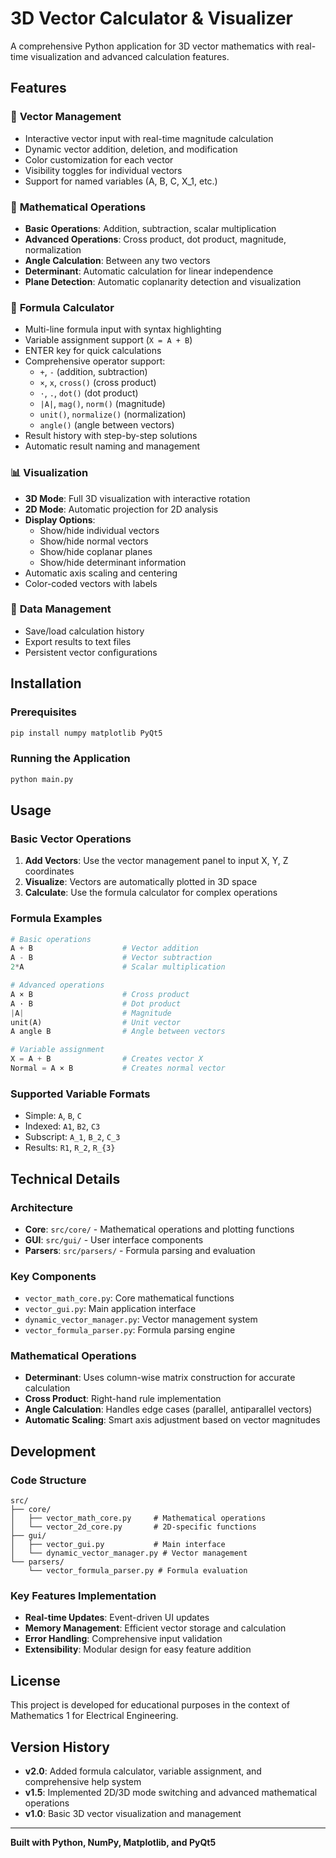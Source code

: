 # 3D Vector Calculator & Visualizer

A comprehensive Python application for 3D vector mathematics with real-time visualization and advanced calculation features.

## Features

### 🎯 **Vector Management**
- Interactive vector input with real-time magnitude calculation
- Dynamic vector addition, deletion, and modification
- Color customization for each vector
- Visibility toggles for individual vectors
- Support for named variables (A, B, C, X_1, etc.)

### 📐 **Mathematical Operations**
- **Basic Operations**: Addition, subtraction, scalar multiplication
- **Advanced Operations**: Cross product, dot product, magnitude, normalization
- **Angle Calculation**: Between any two vectors
- **Determinant**: Automatic calculation for linear independence
- **Plane Detection**: Automatic coplanarity detection and visualization

### 🧮 **Formula Calculator**
- Multi-line formula input with syntax highlighting
- Variable assignment support (`X = A + B`)
- ENTER key for quick calculations
- Comprehensive operator support:
  - `+`, `-` (addition, subtraction)
  - `×`, `x`, `cross()` (cross product)  
  - `·`, `.`, `dot()` (dot product)
  - `|A|`, `mag()`, `norm()` (magnitude)
  - `unit()`, `normalize()` (normalization)
  - `angle()` (angle between vectors)
- Result history with step-by-step solutions
- Automatic result naming and management

### 📊 **Visualization**
- **3D Mode**: Full 3D visualization with interactive rotation
- **2D Mode**: Automatic projection for 2D analysis
- **Display Options**:
  - Show/hide individual vectors
  - Show/hide normal vectors
  - Show/hide coplanar planes
  - Show/hide determinant information
- Automatic axis scaling and centering
- Color-coded vectors with labels

### 💾 **Data Management**
- Save/load calculation history
- Export results to text files
- Persistent vector configurations

## Installation

### Prerequisites
```bash
pip install numpy matplotlib PyQt5
```

### Running the Application
```bash
python main.py
```

## Usage

### Basic Vector Operations
1. **Add Vectors**: Use the vector management panel to input X, Y, Z coordinates
2. **Visualize**: Vectors are automatically plotted in 3D space
3. **Calculate**: Use the formula calculator for complex operations

### Formula Examples
```python
# Basic operations
A + B                    # Vector addition
A - B                    # Vector subtraction  
2*A                      # Scalar multiplication

# Advanced operations
A × B                    # Cross product
A · B                    # Dot product
|A|                      # Magnitude
unit(A)                  # Unit vector
A angle B                # Angle between vectors

# Variable assignment
X = A + B                # Creates vector X
Normal = A × B           # Creates normal vector
```

### Supported Variable Formats
- Simple: `A`, `B`, `C`
- Indexed: `A1`, `B2`, `C3`
- Subscript: `A_1`, `B_2`, `C_3`
- Results: `R1`, `R_2`, `R_{3}`

## Technical Details

### Architecture
- **Core**: `src/core/` - Mathematical operations and plotting functions
- **GUI**: `src/gui/` - User interface components
- **Parsers**: `src/parsers/` - Formula parsing and evaluation

### Key Components
- `vector_math_core.py`: Core mathematical functions
- `vector_gui.py`: Main application interface
- `dynamic_vector_manager.py`: Vector management system
- `vector_formula_parser.py`: Formula parsing engine

### Mathematical Operations
- **Determinant**: Uses column-wise matrix construction for accurate calculation
- **Cross Product**: Right-hand rule implementation
- **Angle Calculation**: Handles edge cases (parallel, antiparallel vectors)
- **Automatic Scaling**: Smart axis adjustment based on vector magnitudes

## Development

### Code Structure
```
src/
├── core/
│   ├── vector_math_core.py     # Mathematical operations
│   └── vector_2d_core.py       # 2D-specific functions
├── gui/
│   ├── vector_gui.py           # Main interface
│   └── dynamic_vector_manager.py # Vector management
└── parsers/
    └── vector_formula_parser.py # Formula evaluation
```

### Key Features Implementation
- **Real-time Updates**: Event-driven UI updates
- **Memory Management**: Efficient vector storage and calculation
- **Error Handling**: Comprehensive input validation
- **Extensibility**: Modular design for easy feature addition

## License

This project is developed for educational purposes in the context of Mathematics 1 for Electrical Engineering.

## Version History

- **v2.0**: Added formula calculator, variable assignment, and comprehensive help system
- **v1.5**: Implemented 2D/3D mode switching and advanced mathematical operations  
- **v1.0**: Basic 3D vector visualization and management

---

**Built with Python, NumPy, Matplotlib, and PyQt5**